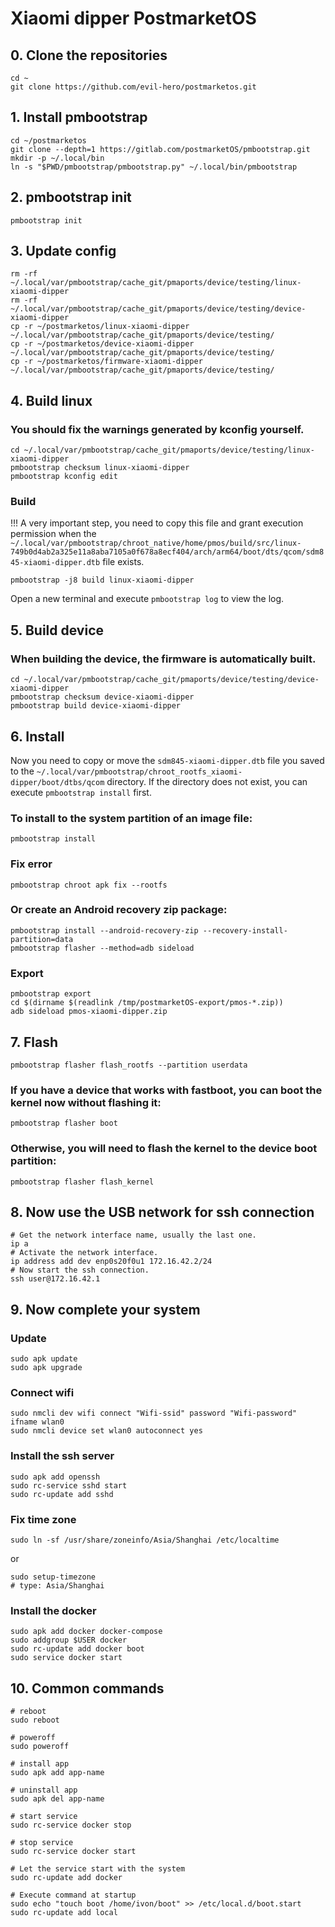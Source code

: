 # Xiaomi dipper PostmarketOS

## 0. Clone the repositories
```shell
cd ~
git clone https://github.com/evil-hero/postmarketos.git
```

## 1. Install pmbootstrap
```shell
cd ~/postmarketos
git clone --depth=1 https://gitlab.com/postmarketOS/pmbootstrap.git
mkdir -p ~/.local/bin
ln -s "$PWD/pmbootstrap/pmbootstrap.py" ~/.local/bin/pmbootstrap
```

## 2. pmbootstrap init
```shell
pmbootstrap init
```

## 3. Update config
```shell
rm -rf ~/.local/var/pmbootstrap/cache_git/pmaports/device/testing/linux-xiaomi-dipper
rm -rf ~/.local/var/pmbootstrap/cache_git/pmaports/device/testing/device-xiaomi-dipper
cp -r ~/postmarketos/linux-xiaomi-dipper ~/.local/var/pmbootstrap/cache_git/pmaports/device/testing/
cp -r ~/postmarketos/device-xiaomi-dipper ~/.local/var/pmbootstrap/cache_git/pmaports/device/testing/
cp -r ~/postmarketos/firmware-xiaomi-dipper ~/.local/var/pmbootstrap/cache_git/pmaports/device/testing/
```

## 4. Build linux
### You should fix the warnings generated by kconfig yourself.
```shell
cd ~/.local/var/pmbootstrap/cache_git/pmaports/device/testing/linux-xiaomi-dipper
pmbootstrap checksum linux-xiaomi-dipper
pmbootstrap kconfig edit
```
### Build
!!! A very important step, you need to copy this file and grant execution permission when the `~/.local/var/pmbootstrap/chroot_native/home/pmos/build/src/linux-749b0d4ab2a325e11a8aba7105a0f678a8ecf404/arch/arm64/boot/dts/qcom/sdm845-xiaomi-dipper.dtb` file exists.
```shell
pmbootstrap -j8 build linux-xiaomi-dipper
```
Open a new terminal and execute `pmbootstrap log` to view the log.

## 5. Build device
### When building the device, the firmware is automatically built.
```shell
cd ~/.local/var/pmbootstrap/cache_git/pmaports/device/testing/device-xiaomi-dipper
pmbootstrap checksum device-xiaomi-dipper
pmbootstrap build device-xiaomi-dipper
```

## 6. Install
Now you need to copy or move the `sdm845-xiaomi-dipper.dtb` file you saved to the `~/.local/var/pmbootstrap/chroot_rootfs_xiaomi-dipper/boot/dtbs/qcom` directory. If the directory does not exist, you can execute `pmbootstrap install` first.

### To install to the system partition of an image file:
```shell
pmbootstrap install
```
### Fix error
```shell
pmbootstrap chroot apk fix --rootfs
```

### Or create an Android recovery zip package:
```shell
pmbootstrap install --android-recovery-zip --recovery-install-partition=data
pmbootstrap flasher --method=adb sideload
```
### Export
```shell
pmbootstrap export
cd $(dirname $(readlink /tmp/postmarketOS-export/pmos-*.zip))
adb sideload pmos-xiaomi-dipper.zip
```

## 7. Flash
```shell
pmbootstrap flasher flash_rootfs --partition userdata
```
### If you have a device that works with fastboot, you can boot the kernel now without flashing it:
```shell
pmbootstrap flasher boot
```
### Otherwise, you will need to flash the kernel to the device boot partition:
```shell
pmbootstrap flasher flash_kernel
```

## 8. Now use the USB network for ssh connection
```shell
# Get the network interface name, usually the last one.
ip a
# Activate the network interface.
ip address add dev enp0s20f0u1 172.16.42.2/24
# Now start the ssh connection.
ssh user@172.16.42.1
```

## 9. Now complete your system
### Update
```shell
sudo apk update
sudo apk upgrade
```
### Connect wifi
```shell
sudo nmcli dev wifi connect "Wifi-ssid" password "Wifi-password" ifname wlan0
sudo nmcli device set wlan0 autoconnect yes
```
### Install the ssh server
```shell
sudo apk add openssh
sudo rc-service sshd start
sudo rc-update add sshd
```
### Fix time zone
```shell
sudo ln -sf /usr/share/zoneinfo/Asia/Shanghai /etc/localtime
```
or
```shell
sudo setup-timezone
# type: Asia/Shanghai
```

### Install the docker
```shell
sudo apk add docker docker-compose
sudo addgroup $USER docker
sudo rc-update add docker boot
sudo service docker start
```

## 10. Common commands
```shell
# reboot
sudo reboot

# poweroff
sudo poweroff

# install app
sudo apk add app-name

# uninstall app
sudo apk del app-name

# start service
sudo rc-service docker stop

# stop service
sudo rc-service docker start

# Let the service start with the system
sudo rc-update add docker

# Execute command at startup
sudo echo "touch boot /home/ivon/boot" >> /etc/local.d/boot.start
sudo rc-update add local
```
